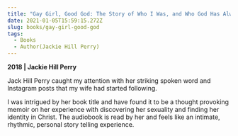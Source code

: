 ```yaml
---
title: "Gay Girl, Good God: The Story of Who I Was, and Who God Has Always Been"
date: 2021-01-05T15:59:15.272Z
slug: books/gay-girl-good-god
tags:
  - Books
  - Author(Jackie Hill Perry)
---
```


**2018 | Jackie Hill Perry**

Jack Hill Perry caught my attention with her striking spoken word and Instagram posts that my wife had started following.

I was intrigued by her book title and have found it to be a thought provoking memoir on her experience with discovering her sexuality and finding her identity in Christ. The audiobook is read by her and feels like an intimate, rhythmic, personal story telling experience.
